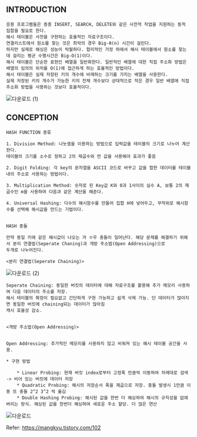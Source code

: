 ## INTRODUCTION
    
    
    응용 프로그램들은 종종 INSERT, SEARCH, DELETE와 같은 사전적 작업을 지원하는 동적 집합을 필요로 한다.
    해시 테이블은 사전을 구현하는 효율적인 자료구조이다. 
    연결리스트에서 원소를 찾는 것은 최악의 경우 Big-θ(n) 시간이 걸린다. 
    하지만 실제로 해싱은 성능이 탁월하다. 합리적인 가정 하에서 해시 테이블에서 원소를 찾는 데 걸리는 평균 수행시간은 Big-O(1)이다. 
    해시 테이블은 단순한 표현인 배열을 일반화한다. 일반적인 배열에 대한 직접 주소화 방법은 배열의 임의의 위치를 O(1)에 접근하게 하는 효율적인 방법이다. 
    해시 테이블은 실제 저장된 키의 개수에 비례하는 크기를 가지는 배열을 사용한다. 
    실제 저장된 키의 개수가 가능한 키의 전체 개수보다 상대적으로 작은 경우 일반 배열에 직접 주소화 방법을 사용하는 것보다 효율적이다. 

![다운로드 (1)](https://user-images.githubusercontent.com/71515744/178233757-ebc46fe9-963b-4fda-8d1d-2a118e700fc5.png)
    
    
## CONCEPTION

    HASH FUNCTION 종류
    
    1. Division Method: 나눗셈을 이용하는 방법으로 입력값을 테이블의 크기로 나누어 계산한다. 
    테이블의 크기를 소수로 정하고 2의 제곱수와 먼 값을 사용해야 효과가 좋음
    
    2. Digit Folding: 각 key의 문자열을 ASCII 코드로 바꾸고 값을 합한 데이터를 테이블 내의 주소로 사용하는 방법이다.
    
    3. Multiplication Method: 숫자로 된 Key값 K와 0과 1사이의 실수 A, 보통 2의 제곱수인 m을 사용하여 다음과 같은 계산을 해준다.
    
    4. Universal Hashing: 다수의 해시함수를 만들어 집합 H에 넣어두고, 무작위로 해시함수를 선택해 해시값을 만드는 기법이다.
    
    
    HASH 충돌
    
    만약 동일 키에 같은 해시값이 나오는 겨 ㅇ우 충돌이 일어난다. 해당 문제를 해결하기 위해서 분리 연결법(Seperate Chaning)과 개방 주소법(Open Addressing)으로 
    두개로 나누어진다. 
    
    <분리 연결법(Seperate Chaining)>
    
![다운로드 (2)](https://user-images.githubusercontent.com/71515744/178233858-888faf5d-cd04-462d-b67b-2e29b707080a.png)
    
    Seperate Chaining: 동일한 버킷의 데이터에 대해 자료구조를 활용해 추가 메모리 사용하여 다음 데이터의 주소를 저장.
    해시 테이블의 확장이 필요없고 간단하게 구현 가능하고 쉽게 삭제 가능. 단 데이터가 많아지면 동일한 버킷에 chaining되는 데이터가 많아짐
    캐시 효율성 감소.
    
    
    <개방 주소법(Open Addressing)>
    
    
    Open Addressing: 추가적인 메모리를 사용하지 않고 비워져 있는 해시 테이블 공간을 사용.
    
    * 구현 방법
        
        * Linear Probing: 현재 버킷 index로부터 고정폭 만큼씩 이동하여 차례대로 검색 -> 비어 있는 버킷에 데이터 저장
        * Quadratic Probing: 해시의 저장순서 폭을 제곱으로 저장. 충돌 발생시 1만큼 이동 또 충돌 2^2 3^2 씩 옮김
        * Double Hashing Probing: 해시된 값을 한번 더 해싱하여 해시의 규칙성을 없애버리는 방식. 해싱된 값을 한번더 해싱하여 새로운 주소 할당. 더 많은 연산 
    
![다운로드](https://user-images.githubusercontent.com/71515744/178233864-435c0d81-07e5-4cd4-90e2-7c6c241256a1.png)
    
    
    
    
    
    
    
Refer: https://mangkyu.tistory.com/102
